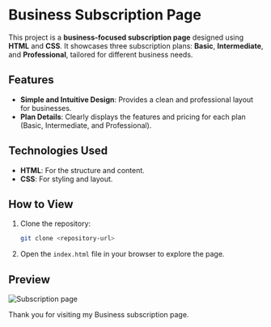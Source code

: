# Business Subscription Page

This project is a **business-focused subscription page** designed using **HTML** and **CSS**. It showcases three subscription plans: **Basic**, **Intermediate**, and **Professional**, tailored for different business needs.

## Features

- **Simple and Intuitive Design**: Provides a clean and professional layout for businesses.
- **Plan Details**: Clearly displays the features and pricing for each plan (Basic, Intermediate, and Professional).

## Technologies Used

- **HTML**: For the structure and content.
- **CSS**: For styling and layout.

## How to View

1. Clone the repository:  
   ```bash
   git clone <repository-url>
   ```
2. Open the `index.html` file in your browser to explore the page.

## Preview

![Subscription page](https://github.com/user-attachments/assets/97818c3c-4b93-436b-973c-1913b8eccd68)


Thank you for visiting my Business subscription page.


